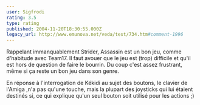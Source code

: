 ```yaml
---
user: Sigfrodi
rating: 3.5
type: rating
published: 2004-11-20T18:30:55.000Z
legacy_url: http://www.emunova.net/veda/test/734.htm#comment-1996
---
```

Rappelant immanquablement Strider, Assassin est un bon jeu, comme d'habitude avec Team17\. Il faut avouer que le jeu est (trop) difficile et qu'il est hors de question de faire le bourrin. Du coup c'est assez frustrant, même si ça reste un bon jeu dans son genre.

En réponse à l'interrogation de Kékidi au sujet des boutons, le clavier de l'Amiga ,n'a pas qu'une touche, mais la plupart des joysticks qui lui étaient destinés si, ce qui explique qu'un seul bouton soit utilisé pour les actions ;)